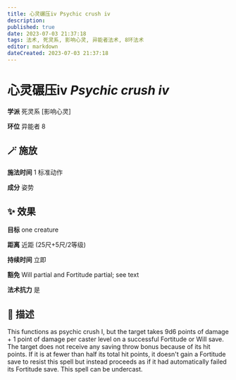 ```yaml
---
title: 心灵碾压iv Psychic crush iv
description: 
published: true
date: 2023-07-03 21:37:18
tags: 法术, 死灵系, 影响心灵, 异能者法术, 8环法术
editor: markdown
dateCreated: 2023-07-03 21:37:18
---
```


# **心灵碾压iv** *Psychic crush iv*

**学派** 死灵系 \[影响心灵\] 

**环位** 异能者 8

## 🪄 施放

**施法时间** 1 标准动作

**成分** 姿势

## ✨ 效果 

**目标** one creature 

**距离** 近距 (25尺+5尺/2等级)  

**持续时间** 立即 

**豁免** Will partial and Fortitude partial; see text

**法术抗力** 是

## 📖 描述

This functions as psychic crush I, but the target takes 9d6 points of damage + 1 point of damage per caster level on a successful Fortitude or Will save. The target does not receive any saving throw bonus because of its hit points. If it is at fewer than half its total hit points, it doesn't gain a Fortitude save to resist this spell but instead proceeds as if it had automatically failed its Fortitude save. This spell can be undercast.
    